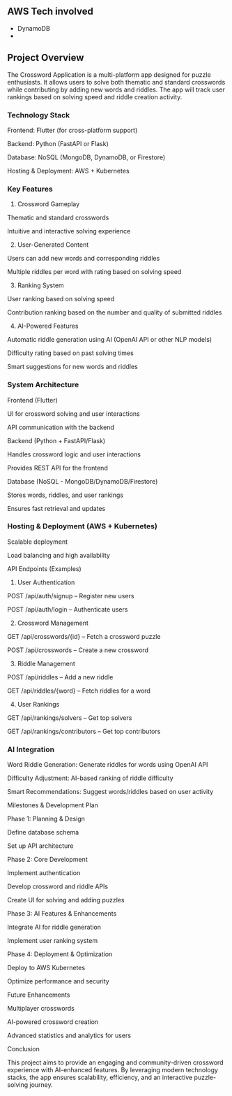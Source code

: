## AWS Tech involved

- DynamoDB
- 
## Project Overview

The Crossword Application is a multi-platform app designed for puzzle enthusiasts. It allows users to solve both thematic and standard crosswords while contributing by adding new words and riddles. The app will track user rankings based on solving speed and riddle creation activity.

### Technology Stack

Frontend: Flutter (for cross-platform support)

Backend: Python (FastAPI or Flask)

Database: NoSQL (MongoDB, DynamoDB, or Firestore)

Hosting & Deployment: AWS + Kubernetes

### Key Features

1. Crossword Gameplay

Thematic and standard crosswords

Intuitive and interactive solving experience

2. User-Generated Content

Users can add new words and corresponding riddles

Multiple riddles per word with rating based on solving speed

3. Ranking System

User ranking based on solving speed

Contribution ranking based on the number and quality of submitted riddles

4. AI-Powered Features

Automatic riddle generation using AI (OpenAI API or other NLP models)

Difficulty rating based on past solving times

Smart suggestions for new words and riddles

### System Architecture

Frontend (Flutter)

UI for crossword solving and user interactions

API communication with the backend

Backend (Python + FastAPI/Flask)

Handles crossword logic and user interactions

Provides REST API for the frontend

Database (NoSQL - MongoDB/DynamoDB/Firestore)

Stores words, riddles, and user rankings

Ensures fast retrieval and updates

###  Hosting & Deployment (AWS + Kubernetes)

Scalable deployment

Load balancing and high availability

API Endpoints (Examples)

1. User Authentication

POST /api/auth/signup – Register new users

POST /api/auth/login – Authenticate users

2. Crossword Management

GET /api/crosswords/{id} – Fetch a crossword puzzle

POST /api/crosswords – Create a new crossword

3. Riddle Management

POST /api/riddles – Add a new riddle

GET /api/riddles/{word} – Fetch riddles for a word

4. User Rankings

GET /api/rankings/solvers – Get top solvers

GET /api/rankings/contributors – Get top contributors

###  AI Integration

Word Riddle Generation: Generate riddles for words using OpenAI API

Difficulty Adjustment: AI-based ranking of riddle difficulty

Smart Recommendations: Suggest words/riddles based on user activity

Milestones & Development Plan

Phase 1: Planning & Design

Define database schema

Set up API architecture

Phase 2: Core Development

Implement authentication

Develop crossword and riddle APIs

Create UI for solving and adding puzzles

Phase 3: AI Features & Enhancements

Integrate AI for riddle generation

Implement user ranking system

Phase 4: Deployment & Optimization

Deploy to AWS Kubernetes

Optimize performance and security

Future Enhancements

Multiplayer crosswords

AI-powered crossword creation

Advanced statistics and analytics for users

Conclusion

This project aims to provide an engaging and community-driven crossword experience with AI-enhanced features. By leveraging modern technology stacks, the app ensures scalability, efficiency, and an interactive puzzle-solving journey.